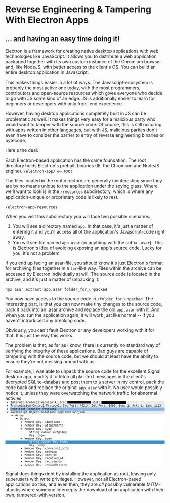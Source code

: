 # Reverse Engineering & Tampering With Electron Apps
## ... and having an easy time doing it!

Electron is a framework for creating native desktop applications with web technologies like JavaScript. It allows you to distribute a web application packaged together with its own custom instance of the Chromium browser and, like NodeJS, with better access to the client's OS. You can build an entire desktop application in Javascript.

This makes things easier in a lot of ways. The Javascript-ecosystem is probably the most active one today, with the most programmers, contributors and open-source resources which gives everyone who decide to go with JS some kind of an edge. JS is additionally easier to learn for beginners or developers with only front-end experience.

However, having desktop applications completely built in JS can be problematic as well. It makes things very easy for a malicious party who would want to tamper with the source code. Of course, this is still occuring with apps written in other languages, but with JS, malicious parties don't even have to consider the barrier to entry of reverse engineering binaries or bytecode.

Here's the deal:

Each Electron-based application has the same foundation. The root directory holds Electron's prebuilt binaries (IE, the Chromium and NodeJS engine).
`/electron-app/` <-- root

The files located in the root directory are generally uninteresting since they are by no means unique to the application under the spying glass. Where we'll want to look is in the `/resources` subdirectory, which is where any application-unique or proprietary code is likely to rest.

`/electron-app/resources`

When you visit this subdirectory you will face two possible scenarios:
1. You will see a directory named `app`. In that case, it's just a matter of entering it and you'll access all of the application's Javascript-code right away.
2. You will see file named `app.asar` (or anything with the suffix `.asar`). This is Electron's idea of avoiding exposing an app's source code. Lucky for you, it's not a problem.

If you end up facing an asar-file, you should know it's just Electron's format for archiving files together in a `tar`-like way. Files within the archive can be accessed by Electron individually at will. The source code is located in the archive, and it's just a matter of unpacking it:

`npx asar extract app.asar folder_for_unpacked `

You now have access to the source code in `/folder_for_unpacked`. The interesting part, is that you can now make tiny changes to the source code, pack it back into an .asar archive and replace the old `app.asar` with it. And when you run the application again, it will work just like normal -- if you haven't introduced any breaking code.

Obviously, you can't fault Electron or any developers working with it for that. It is just the way this works.

The problem is that, as far as I know, there is currently no standard way of verifying the integrity of these applications. Bad guys are capable of tampering with the source code, but we should at least have the ability to ensure they're not messing around with us.

For example, I was able to unpack the source code for the excellent Signal desktop app, modify it to fetch all plaintext messages in the client's decrypted SQLite-databas and post them to a server in my control, pack the code back and replace the original `app.asar` with it. No user would possibly notice it, unless they were overwatching the network traffic for abnormal activies:
![POST request with plaintext messages](Signal.png)

Signal does things right by installing the application as root, leaving only superusers with write privileges. However, not all Electron-based applications do this, and even then, they are *all* possibly vulnerable MITM-attacks where someone intercepts the download of an application with their own, tampered-with version.
